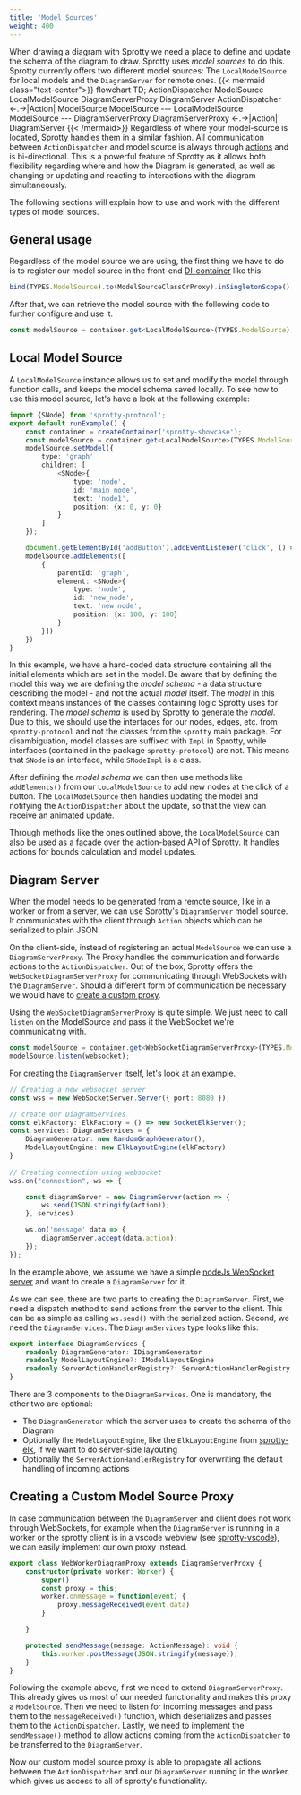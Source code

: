 ```yaml
---
title: 'Model Sources'
weight: 400
---
```

When drawing a diagram with Sprotty we need a place to define and update the schema of the diagram to draw. Sprotty uses *model sources* to do this.
Sprotty currently offers two different model sources: The `LocalModelSource` for local models and the `DiagramServer` for remote ones.
{{< mermaid class="text-center">}}
flowchart TD;
ActionDispatcher
ModelSource
LocalModelSource
DiagramServerProxy
DiagramServer
ActionDispatcher <-.->|Action| ModelSource
ModelSource --- LocalModelSource
ModelSource --- DiagramServerProxy
DiagramServerProxy <-.->|Action| DiagramServer
{{< /mermaid>}}
Regardless of where your model-source is located, Sprotty handles them in a similar fashion. All communication between `ActionDispatcher` and model source is always through [actions](../communication_and_protocols) and is bi-directional.
This is a powerful feature of Sprotty as it allows both flexibility regarding where and how the Diagram is generated, as well as changing or updating and reacting to interactions with the diagram simultaneously.

The following sections will explain how to use and work with the different types of model sources.

## General usage

Regardless of the model source we are using, the first thing we have to do is to register our model source in the front-end [DI-container](../dependency_injection) like this:

```Typescript
bind(TYPES.ModelSource).to(ModelSourceClassOrProxy).inSingletonScope();
```

After that, we can retrieve the model source with the following code to further configure and use it.

```Typescript
const modelSource = container.get<LocalModelSource>(TYPES.ModelSource);
```

## Local Model Source

A `LocalModelSource` instance allows us to set and modify the model through function calls, and keeps the model schema saved locally.
To see how to use this model source, let's have a look at the following example:

```Typescript
import {SNode} from 'sprotty-protocol';
export default runExample() {
    const container = createContainer('sprotty-showcase');
    const modelSource = container.get<LocalModelSource>(TYPES.ModelSource);
    modelSource.setModel({
        type: 'graph'
        children: [
            <SNode>{
                type: 'node',
                id: 'main_node',
                text: 'node1',
                position: {x: 0, y: 0}
            }
        ]
    });

    document.getElementById('addButton').addEventListener('click', () => {
    modelSource.addElements([
        {
            parentId: 'graph',
            element: <SNode>{
                type: 'node',
                id: 'new_node',
                text: 'new node',
                position: {x: 100, y: 100}
            }
        }])
    })
}
```

In this example, we have a hard-coded data structure containing all the initial elements which are set in the model.
Be aware that by defining the model this way we are defining the *model schema* - a data structure describing the model - and not the actual *model* itself.
The *model* in this context means instances of the classes containing logic Sprotty uses for rendering. The *model schema* is used by Sprotty to generate the *model*.
Due to this, we should use the interfaces for our nodes, edges, etc. from `sprotty-protocol` and not the classes from the `sprotty` main package.
For disambiguation, model classes are suffixed with `Impl` in Sprotty, while interfaces (contained in the package `sprotty-protocol`) are not. This means that `SNode` is an interface, while `SNodeImpl` is a class.

After defining the *model schema* we can then use methods like `addElements()` from our `LocalModelSource` to add new nodes at the click of a button. The `LocalModelSource` then handles updating the model and notifying the `ActionDispatcher` about the update, so that the view can receive an animated update.

Through methods like the ones outlined above, the `LocalModelSource` can also be used as a facade over the action-based API of Sprotty. It handles actions for bounds calculation and model updates.

## Diagram Server

When the model needs to be generated from a remote source, like in a worker or from a server, we can use Sprotty's `DiagramServer` model source. It communicates with the client through `Action` objects which can be serialized to plain JSON.

On the client-side, instead of registering an actual `ModelSource` we can use a `DiagramServerProxy`. The Proxy handles the communication and forwards actions to the `ActionDispatcher`. Out of the box, Sprotty offers the `WebSocketDiagramServerProxy` for communicating through WebSockets with the `DiagramServer`.
Should a different form of communication be necessary we would have to [create a custom proxy](#creating-a-custom-model-source-proxy).

Using the `WebSocketDiagramServerProxy` is quite simple. We just need to call `listen` on the ModelSource and pass it the WebSocket we're communicating with.

```Typescript
const modelSource = container.get<WebSocketDiagramServerProxy>(TYPES.ModelSource);
modelSource.listen(websocket);
```

For creating the `DiagramServer` itself, let's look at an example.

```Typescript
// Creating a new websocket server
const wss = new WebSocketServer.Server({ port: 8080 });

// create our DiagramServices
const elkFactory: ElkFactory = () => new SocketElkServer();
const services: DiagramServices = {
    DiagramGenerator: new RandomGraphGenerator(),
    ModelLayoutEngine: new ElkLayoutEngine(elkFactory)
}
 
// Creating connection using websocket
wss.on("connection", ws => {

    const diagramServer = new DiagramServer(action => {
        ws.send(JSON.stringify(action));
    }, services)

    ws.on('message' data => {
        diagramServer.accept(data.action);
    });
});
```

In the example above, we assume we have a simple [nodeJs WebSocket server](https://github.com/websockets/ws) and want to create a `DiagramServer` for it.

As we can see, there are two parts to creating the `DiagramServer`.
First, we need a dispatch method to send actions from the server to the client. This can be as simple as calling `ws.send()` with the serialized action.
Second, we need the `DiagramServices`. The `DiagramServices` type looks like this:

```Typescript
export interface DiagramServices {
    readonly DiagramGenerator: IDiagramGenerator
    readonly ModelLayoutEngine?: IModelLayoutEngine
    readonly ServerActionHandlerRegistry?: ServerActionHandlerRegistry
}
```

There are 3 components to the `DiagramServices`. One is mandatory, the other two are optional:

- The `DiagramGenerator` which the server uses to create the schema of the Diagram
- Optionally the `ModelLayoutEngine`, like the `ElkLayoutEngine` from [sprotty-elk](https://github.com/eclipse-sprotty/sprotty/tree/master/packages/sprotty-elk), if we want to do server-side layouting
- Optionally the `ServerActionHandlerRegistry` for overwriting the default handling of incoming actions

## Creating a Custom Model Source Proxy

In case communication between the `DiagramServer` and client does not work through WebSockets, for example when the `DiagramServer` is running in a worker or the sprotty client is in a vscode webview (see [sprotty-vscode](https://github.com/eclipse-sprotty/sprotty-vscode)), we can easily implement our own proxy instead.

```Typescript
export class WebWorkerDiagramProxy extends DiagramServerProxy {
    constructor(private worker: Worker) {
        super()
        const proxy = this;
        worker.onmessage = function(event) {
            proxy.messageReceived(event.data)
        }

    }

    protected sendMessage(message: ActionMessage): void {
        this.worker.postMessage(JSON.stringify(message));
    }
}
```

Following the example above, first we need to extend `DiagramServerProxy`. This already gives us most of our needed functionality and makes this proxy a `ModelSource`.
Then we need to listen for incoming messages and pass them to the `messageReceived()` function, which deserializes and passes them to the `ActionDispatcher`.
Lastly, we need to implement the `sendMessage()` method to allow actions coming from the `ActionDispatcher` to be transferred to the `DiagramServer`.

Now our custom model source proxy is able to propagate all actions between the `ActionDispatcher` and our `DiagramServer` running in the worker, which gives us access to all of sprotty's functionality.
